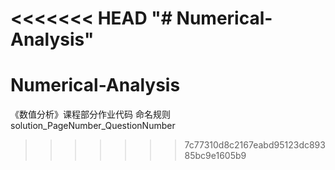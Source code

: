 <<<<<<< HEAD
"# Numerical-Analysis" 
=======
# Numerical-Analysis
《数值分析》课程部分作业代码  命名规则 solution_PageNumber_QuestionNumber
>>>>>>> 7c77310d8c2167eabd95123dc89385bc9e1605b9
